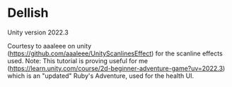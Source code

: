 # Dellish

Unity version 2022.3

Courtesy to aaaleee on unity (https://github.com/aaaleee/UnityScanlinesEffect) for the scanline effects used.
Note: This tutorial is proving useful for me (https://learn.unity.com/course/2d-beginner-adventure-game?uv=2022.3) which is an "updated" Ruby's Adventure, used for the health UI.